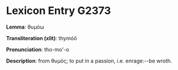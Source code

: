 # Lexicon Entry G2373

**Lemma**: θυμόω

**Transliteration (xlit)**: thymóō

**Pronunciation**: tho-mo'-o

**Description**:
from θυμός; to put in a passion, i.e. enrage:--be wroth.
